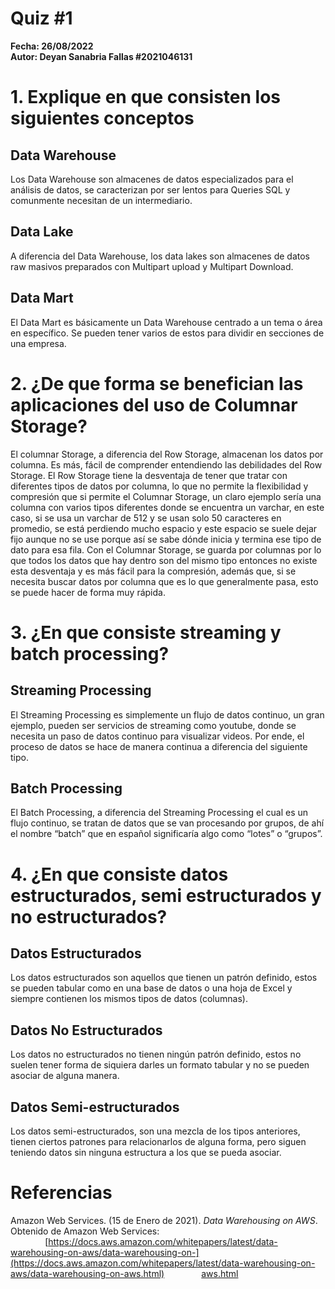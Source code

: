 # Quiz #1
**Fecha: 26/08/2022**  
**Autor: Deyan Sanabria Fallas #2021046131**

# 1. Explique en que consisten los siguientes conceptos
## Data Warehouse
Los Data Warehouse son almacenes de datos especializados para el análisis de datos, se caracterizan por ser lentos para Queries SQL y comunmente necesitan de un intermediario.
## Data Lake
A diferencia del Data Warehouse, los data lakes son almacenes de datos raw masivos preparados con Multipart upload y Multipart Download.
## Data Mart
El Data Mart es básicamente un Data Warehouse centrado a un tema o área en específico. Se pueden tener varios de estos para dividir en secciones de una empresa.

# 2. ¿De que forma se benefician las aplicaciones del uso de Columnar Storage?
El columnar Storage, a diferencia del Row Storage, almacenan los datos por columna. Es más, fácil de comprender entendiendo las debilidades del Row Storage. El Row Storage tiene la desventaja de tener que tratar con diferentes tipos de datos por columna, lo que no permite la flexibilidad y compresión que si permite el Columnar Storage, un claro ejemplo sería una columna con varios tipos diferentes donde se encuentra un varchar, en este caso, si se usa un varchar de 512 y se usan solo 50 caracteres en promedio, se está perdiendo mucho espacio y este espacio se suele dejar fijo aunque no se use porque así se sabe dónde inicia y termina ese tipo de dato para esa fila. Con el Columnar Storage, se guarda por columnas por lo que todos los datos que hay dentro son del mismo tipo entonces no existe esta desventaja y es más fácil para la compresión, además que, si se necesita buscar datos por columna que es lo que generalmente pasa, esto se puede hacer de forma muy rápida.

# 3. ¿En que consiste streaming y batch processing?
## Streaming Processing
El Streaming Processing es simplemente un flujo de datos continuo, un gran ejemplo, pueden ser servicios de streaming como youtube, donde se necesita un paso de datos continuo para visualizar videos. Por ende, el proceso de datos se hace de manera continua a diferencia del siguiente tipo.

## Batch Processing
El Batch Processing, a diferencia del Streaming Processing el cual es un flujo continuo, se tratan de datos que se van procesando por grupos, de ahí el nombre “batch” que en español significaría algo como “lotes” o “grupos”.


# 4. ¿En que consiste datos estructurados, semi estructurados y no estructurados?
## Datos Estructurados
Los datos estructurados son aquellos que tienen un patrón definido, estos se pueden tabular como en una base de datos o una hoja de Excel y siempre contienen los mismos tipos de datos (columnas).
## Datos No Estructurados
Los datos no estructurados no tienen ningún patrón definido, estos no suelen tener forma de siquiera darles un formato tabular y no se pueden asociar de alguna manera.
## Datos Semi-estructurados
Los datos semi-estructurados, son una mezcla de los tipos anteriores, tienen ciertos patrones para relacionarlos de alguna forma, pero siguen teniendo datos sin ninguna estructura a los que se pueda asociar.

# Referencias
Amazon Web Services. (15 de Enero de 2021). *Data Warehousing on AWS*. Obtenido de Amazon Web Services: 
              [https://docs.aws.amazon.com/whitepapers/latest/data-warehousing-on-aws/data-warehousing-on-](https://docs.aws.amazon.com/whitepapers/latest/data-warehousing-on-aws/data-warehousing-on-aws.html)
              [aws.html](https://docs.aws.amazon.com/whitepapers/latest/data-warehousing-on-aws/data-warehousing-on-aws.html)

